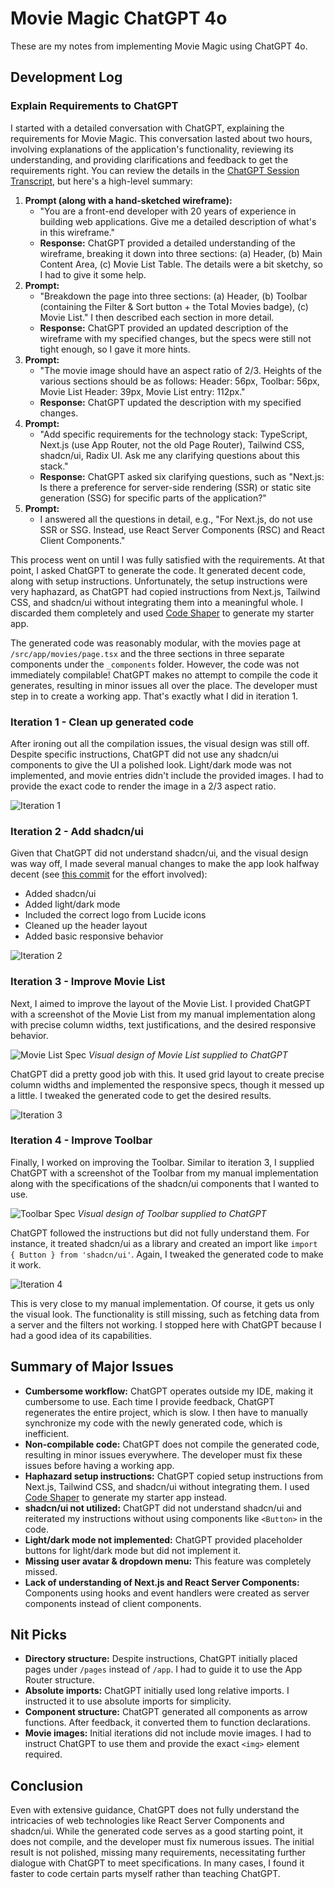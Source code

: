 # Movie Magic ChatGPT 4o

These are my notes from implementing Movie Magic using ChatGPT 4o.

## Development Log

### Explain Requirements to ChatGPT

I started with a detailed conversation with ChatGPT, explaining the requirements
for Movie Magic. This conversation lasted about two hours, involving
explanations of the application's functionality, reviewing its understanding,
and providing clarifications and feedback to get the requirements right. You can
review the details in the
[ChatGPT Session Transcript](assets/ChatGPT%20Session%20Transcript.pdf), but
here's a high-level summary:

1. **Prompt (along with a hand-sketched wireframe):**
   - "You are a front-end developer with 20 years of experience in building web
     applications. Give me a detailed description of what's in this wireframe."
   - **Response:** ChatGPT provided a detailed understanding of the wireframe,
     breaking it down into three sections: (a) Header, (b) Main Content Area,
     (c) Movie List Table. The details were a bit sketchy, so I had to give it
     some help.
2. **Prompt:**
   - "Breakdown the page into three sections: (a) Header, (b) Toolbar
     (containing the Filter & Sort button + the Total Movies badge), (c) Movie
     List." I then described each section in more detail.
   - **Response:** ChatGPT provided an updated description of the wireframe with
     my specified changes, but the specs were still not tight enough, so I gave
     it more hints.
3. **Prompt:**
   - "The movie image should have an aspect ratio of 2/3. Heights of the various
     sections should be as follows: Header: 56px, Toolbar: 56px, Movie List
     Header: 39px, Movie List entry: 112px."
   - **Response:** ChatGPT updated the description with my specified changes.
4. **Prompt:**
   - "Add specific requirements for the technology stack: TypeScript, Next.js
     (use App Router, not the old Page Router), Tailwind CSS, shadcn/ui, Radix
     UI. Ask me any clarifying questions about this stack."
   - **Response:** ChatGPT asked six clarifying questions, such as "Next.js: Is
     there a preference for server-side rendering (SSR) or static site
     generation (SSG) for specific parts of the application?"
5. **Prompt:**
   - I answered all the questions in detail, e.g., "For Next.js, do not use SSR
     or SSG. Instead, use React Server Components (RSC) and React Client
     Components."

This process went on until I was fully satisfied with the requirements. At that
point, I asked ChatGPT to generate the code. It generated decent code, along
with setup instructions. Unfortunately, the setup instructions were very
haphazard, as ChatGPT had copied instructions from Next.js, Tailwind CSS, and
shadcn/ui without integrating them into a meaningful whole. I discarded them
completely and used
[Code Shaper](https://www.code-shaper.dev/docs/getting-started/create-a-new-repo)
to generate my starter app.

The generated code was reasonably modular, with the movies page at
`/src/app/movies/page.tsx` and the three sections in three separate components
under the `_components` folder. However, the code was not immediately
compilable! ChatGPT makes no attempt to compile the code it generates, resulting
in minor issues all over the place. The developer must step in to create a
working app. That's exactly what I did in iteration 1.

### Iteration 1 - Clean up generated code

After ironing out all the compilation issues, the visual design was still off.
Despite specific instructions, ChatGPT did not use any shadcn/ui components to
give the UI a polished look. Light/dark mode was not implemented, and movie
entries didn't include the provided images. I had to provide the exact code to
render the image in a 2/3 aspect ratio.

![Iteration 1](assets/iteration-1.png)

### Iteration 2 - Add shadcn/ui

Given that ChatGPT did not understand shadcn/ui, and the visual design was way
off, I made several manual changes to make the app look halfway decent (see
[this commit](https://github.com/nareshbhatia/movie-magic-ai/commit/e6eb6579f4cc36d6cc4094f0fa5317d74c289e38)
for the effort involved):

- Added shadcn/ui
- Added light/dark mode
- Included the correct logo from Lucide icons
- Cleaned up the header layout
- Added basic responsive behavior

![Iteration 2](assets/iteration-2.png)

### Iteration 3 - Improve Movie List

Next, I aimed to improve the layout of the Movie List. I provided ChatGPT with a
screenshot of the Movie List from my manual implementation along with precise
column widths, text justifications, and the desired responsive behavior.

![Movie List Spec](assets/movie-list-spec.png) _Visual design of Movie List
supplied to ChatGPT_

ChatGPT did a pretty good job with this. It used grid layout to create precise
column widths and implemented the responsive specs, though it messed up a
little. I tweaked the generated code to get the desired results.

![Iteration 3](assets/iteration-3.png)

### Iteration 4 - Improve Toolbar

Finally, I worked on improving the Toolbar. Similar to iteration 3, I supplied
ChatGPT with a screenshot of the Toolbar from my manual implementation along
with the specifications of the shadcn/ui components that I wanted to use.

![Toolbar Spec](assets/toolbar-spec.png) _Visual design of Toolbar supplied to
ChatGPT_

ChatGPT followed the instructions but did not fully understand them. For
instance, it treated shadcn/ui as a library and created an import like
`import { Button } from 'shadcn/ui'`. Again, I tweaked the generated code to
make it work.

![Iteration 4](assets/iteration-4.png)

This is very close to my manual implementation. Of course, it gets us only the
visual look. The functionality is still missing, such as fetching data from a
server and the filters not working. I stopped here with ChatGPT because I had a
good idea of its capabilities.

## Summary of Major Issues

- **Cumbersome workflow:** ChatGPT operates outside my IDE, making it cumbersome
  to use. Each time I provide feedback, ChatGPT regenerates the entire project,
  which is slow. I then have to manually synchronize my code with the newly
  generated code, which is inefficient.
- **Non-compilable code:** ChatGPT does not compile the generated code,
  resulting in minor issues everywhere. The developer must fix these issues
  before having a working app.
- **Haphazard setup instructions:** ChatGPT copied setup instructions from
  Next.js, Tailwind CSS, and shadcn/ui without integrating them. I used
  [Code Shaper](https://www.code-shaper.dev/docs/getting-started/create-a-new-repo)
  to generate my starter app instead.
- **shadcn/ui not utilized:** ChatGPT did not understand shadcn/ui and
  reiterated my instructions without using components like `<Button>` in the
  code.
- **Light/dark mode not implemented:** ChatGPT provided placeholder buttons for
  light/dark mode but did not implement it.
- **Missing user avatar & dropdown menu:** This feature was completely missed.
- **Lack of understanding of Next.js and React Server Components:** Components
  using hooks and event handlers were created as server components instead of
  client components.

## Nit Picks

- **Directory structure:** Despite instructions, ChatGPT initially placed pages
  under `/pages` instead of `/app`. I had to guide it to use the App Router
  structure.
- **Absolute imports:** ChatGPT initially used long relative imports. I
  instructed it to use absolute imports for simplicity.
- **Component structure:** ChatGPT generated all components as arrow functions.
  After feedback, it converted them to function declarations.
- **Movie images:** Initial iterations did not include movie images. I had to
  instruct ChatGPT to use them and provide the exact `<img>` element required.

## Conclusion

Even with extensive guidance, ChatGPT does not fully understand the intricacies
of web technologies like React Server Components and shadcn/ui. While the
generated code serves as a good starting point, it does not compile, and the
developer must fix numerous issues. The initial result is not polished, missing
many requirements, necessitating further dialogue with ChatGPT to meet
specifications. In many cases, I found it faster to code certain parts myself
rather than teaching ChatGPT.
